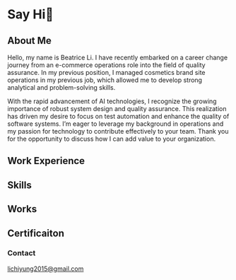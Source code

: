 # Say Hi👋
## About Me
Hello, my name is Beatrice Li. I have recently embarked on a career change journey from an e-commerce operations role into the field of quality assurance. In my previous position, I managed cosmetics brand site operations in my previous job, which allowed me to develop strong analytical and problem-solving skills.

With the rapid advancement of AI technologies, I recognize the growing importance of robust system design and quality assurance. This realization has driven my desire to focus on test automation and enhance the quality of software systems. I’m eager to leverage my background in operations and my passion for technology to contribute effectively to your team. Thank you for the opportunity to discuss how I can add value to your organization.

## Work Experience


## Skills


## Works


## Certificaiton

 
### Contact
lichiyung2015@gmail.com
 
